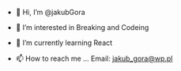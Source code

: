 - 👋 Hi, I’m @jakubGora
- 👀 I’m interested in Breaking and Codeing
- 🌱 I’m currently learning React

- 📫 How to reach me ...
Email: jakub_gora@wp.pl


<!---
jakubGora/jakubGora is a ✨ special ✨ repository because its `README.md` (this file) appears on your GitHub profile.
You can click the Preview link to take a look at your changes.
--->
